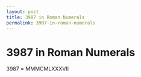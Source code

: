 ```yaml
---
layout: post
title: 3987 in Roman Numerals
permalink: 3987-in-roman-numerals
---
```


# 3987 in Roman Numerals

3987 = MMMCMLXXXVII
